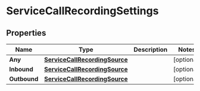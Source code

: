 

# ServiceCallRecordingSettings


## Properties

| Name | Type | Description | Notes |
|------------ | ------------- | ------------- | -------------|
|**Any** | [**ServiceCallRecordingSource**](ServiceCallRecordingSource.md) |  |  [optional] |
|**Inbound** | [**ServiceCallRecordingSource**](ServiceCallRecordingSource.md) |  |  [optional] |
|**Outbound** | [**ServiceCallRecordingSource**](ServiceCallRecordingSource.md) |  |  [optional] |



